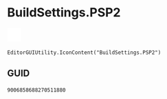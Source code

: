 # BuildSettings.PSP2
![](/img/BuildSettings.PSP2.png)

``` CSharp
EditorGUIUtility.IconContent("BuildSettings.PSP2")
```
## GUID
```
9006858688270511880
```

